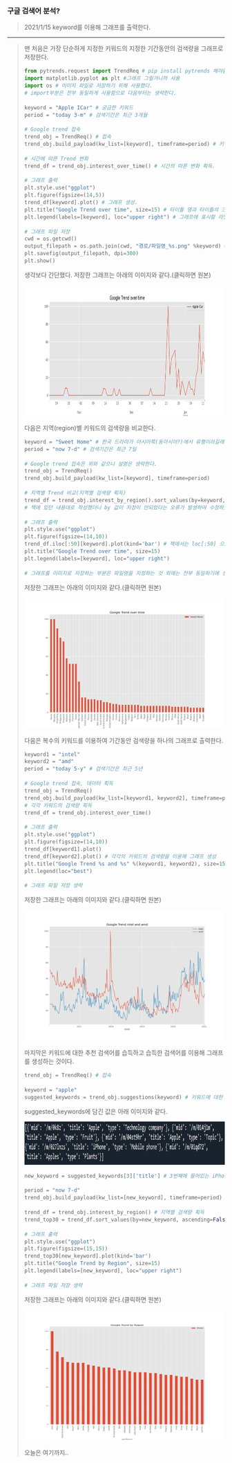 ### 구글 검색어 분석?
> 2021/1/15
> keyword를 이용해 그래프를 출력한다.
---
> 맨 처음은 가장 단순하게 지정한 키워드의 지정한 기간동안의 검색량을 그래프로 저장한다.
> ```Python
> from pytrends.request import TrendReq # pip install pytrends 해야함. 구글의 검색어 정보를 가져오기 쉽게 해준다.
> import matplotlib.pyplot as plt #그래프 그릴거니까 사용
> import os # 이미지 파일로 저장하기 위해 사용했다.
> # import부분은 전부 동일하게 사용함으로 다음부터는 생략한다.
> 
> keyword = "Apple ICar" # 궁금한 키워드
> period = "today 3-m" # 검색기간은 최근 3개월
> 
> # Google trend 접속
> trend_obj = TrendReq() # 접속
> trend_obj.build_payload(kw_list=[keyword], timeframe=period) # 키워드와 기간을 파라미터로 전달해 정보를 얻는다.
> 
> # 시간에 따른 Trend 변화
> trend_df = trend_obj.interest_over_time() # 시간의 따른 변화 획득.
> 
> # 그래프 출력
> plt.style.use("ggplot")
> plt.figure(figsize=(14,5))
> trend_df[keyword].plot() # 그래프 생성.
> plt.title("Google Trend over time", size=15) # 타이틀 명과 타이틀의 크기를 지정한다.
> plt.legend(labels=[keyword], loc="upper right") # 그래프에 표시할 라밸과 정렬 방향 지정해준다.
> 
> # 그래프 파일 저장
> cwd = os.getcwd()
> output_filepath = os.path.join(cwd, "경로/파일명_%s.png" %keyword) # 키워드의 이름으로 이미지 파일을 저장한다.
> plt.savefig(output_filepath, dpi=300)
> plt.show()
> ```
> 
> 생각보다 간단했다. 저장한 그래프는 아래의 이미지와 같다.(클릭하면 원본)
> <br><br>
> <img src="./image/step3_1/google_trend_Apple ICar.png" width="600" height="300">
>
> 다음은 지역(region)별 키워드의 검색량을 비교한다.
> ```Python
> keyword = "Sweet Home" # 한국 드라마가 아시아쪽(동아시아?)에서 유행이라길래 스위트홈으로 해봤다.
> period = "now 7-d" # 검색기간은 최근 7일
> 
> # Google trend 접속은 위와 같으니 설명은 생략한다.
> trend_obj = TrendReq()
> trend_obj.build_payload(kw_list=[keyword], timeframe=period)
> 
> # 지역별 Trend 비교(지역별 검색량 획득)
> trend_df = trend_obj.interest_by_region().sort_values(by=keyword, ascending=False)
> # 책에 있던 내용대로 작성했더니 by 값이 지정이 안되었다는 오류가 발생하여 수정하였다.
> 
> # 그래프 출력
> plt.style.use("ggplot")
> plt.figure(figsize=(14,10))
> trend_df.iloc[:50][keyword].plot(kind='bar') # 책에서는 loc[:50] 으로 작성되어 오류가 발생했다. 인덱스를 사용할 것이면 iloc를 이용해야 한다.
> plt.title("Google Trend over time", size=15)
> plt.legend(labels=[keyword], loc="upper right")
> 
> # 그래프를 이미지로 저장하는 부분은 파일명을 지정하는 것 외에는 전부 동일하기에 생략한다.
> ```
> 
> 저장한 그래프는 아래의 이미지와 같다.(클릭하면 원본)
> <br><br>
> <img src="./image/step3_1/google_trend_by_region_Sweet Home.png" width="600" height="300">
>
> 다음은 복수의 키워드를 이용하여 기간동안 검색량을 하나의 그래프로 출력한다.
> ```Python
> keyword1 = "intel"
> keyword2 = "amd"
> period = "today 5-y" # 검색기간은 최근 5년
> 
> # Google trend 접속, 데이터 획득
> trend_obj = TrendReq()
> trend_obj.build_payload(kw_list=[keyword1, keyword2], timeframe=period) # kw_list는 최대 5개
> # 각각 키워드의 검색량 획득
> trend_df = trend_obj.interest_over_time()
> 
> # 그래프 출력
> plt.style.use("ggplot")
> plt.figure(figsize=(14,10))
> trend_df[keyword1].plot()
> trend_df[keyword2].plot() # 각각의 키워드의 검색량을 이용해 그래프 생성
> plt.title("Google Trend %s and %s" %(keyword1, keyword2), size=15)
> plt.legend(loc="best")
>
> # 그래프 파일 저장 생략
> ```
> 
> 저장한 그래프는 아래의 이미지와 같다.(클릭하면 원본)
> <br><br>
> <img src="./image/step3_1/Google_Trend_intel_and_amd.png" width="600" height="300">
>
> 마지막은 키워드에 대한 추천 검색어를 습득하고 습득한 검색어를 이용해 그래프를 생성하는 것이다.
> ```Python
> trend_obj = TrendReq() # 접속
> 
> keyword = "apple"
> suggested_keywords = trend_obj.suggestions(keyword) # 키워드에 대한 추천 검색어 습득
> ```
> 
> suggested_keywords에 담긴 값은 아래 이미지와 같다.
> 
> <img src="./image/step3_1/suggested_keywords.png" width="800" height="100">
>
> ```Python
> new_keyword = suggested_keywords[3]['title'] # 3번째에 들어있는 iPhone 획득
> 
> period = "now 7-d"
> trend_obj.build_payload(kw_list=[new_keyword], timeframe=period) # new_keyword의 지정한 기간동안 검색량 획득
> 
> trend_df = trend_obj.interest_by_region() # 지역별 검색량 획득
> trend_top30 = trend_df.sort_values(by=new_keyword, ascending=False).head(30) # top30 획득
> 
> # 그래프 출력
> plt.style.use("ggplot")
> plt.figure(figsize=(15,15))
> trend_top30[new_keyword].plot(kind='bar')
> plt.title("Google Trend by Region", size=15)
> plt.legend(labels=[new_keyword], loc="upper right")
>
> # 그래프 파일 저장 생략
> ```
> 
> 저장한 그래프는 아래의 이미지와 같다.(클릭하면 원본)
> <br><br>
> <img src="./image/step3_1/google_trend_by_region_iPhone.png" width="600" height="300">
>
> 
> 오늘은 여기까지..
